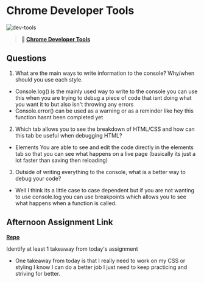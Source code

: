 # Chrome Developer Tools

![dev-tools](https://bcw.blob.core.windows.net/public/img/lesson-images/4571780153354770)

> **📖 [Chrome Developer Tools](https://codeworksacademy.com/fs-student-guide/resources/wk2/03-Chrome-Dev-Tools)**

## Questions

1. What are the main ways to write information to the console? Why/when should you use each style.
- Console.log() is the mainly used way to write to the console you can use this when you are trying to debug a 
  piece of code that isnt doing what you want it to but also isn't throwing any errors
- Console.error() can be used as a warning or as a reminder like hey this function hasnt been completed yet
2. Which tab allows you to see the breakdown of HTML/CSS and how can this tab be useful when debugging HTML?
  - Elements You are able to see and edit the code directly in the elements tab so that you can see what happens on a live page (basically its just a lot faster than saving then reloading)
3. Outside of writing everything to the console, what is a better way to debug your code?
  - Well I think its a little case to case dependent but if you are not wanting to use console.log you can use breakpoints which allows you to see what happens when a function is called.

## Afternoon Assignment Link

**[Repo](https://github.com/HardlySalty/W2-D3-LAB)**

Identify at least 1 takeaway from today's assignment
- One takeaway from today is that I really need to work on my CSS or styling I know I can do a better job I just need to keep practicing and striving for better.